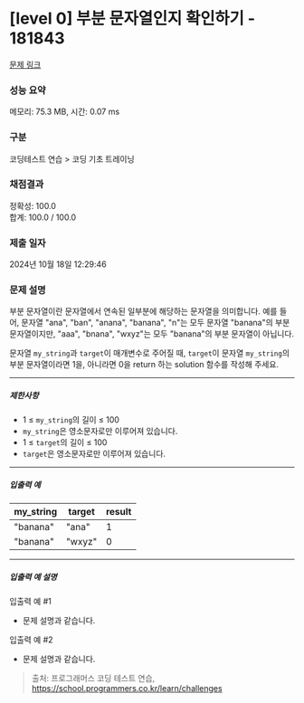 # [level 0] 부분 문자열인지 확인하기 - 181843 

[문제 링크](https://school.programmers.co.kr/learn/courses/30/lessons/181843) 

### 성능 요약

메모리: 75.3 MB, 시간: 0.07 ms

### 구분

코딩테스트 연습 > 코딩 기초 트레이닝

### 채점결과

정확성: 100.0<br/>합계: 100.0 / 100.0

### 제출 일자

2024년 10월 18일 12:29:46

### 문제 설명

<p>부분 문자열이란 문자열에서 연속된 일부분에 해당하는 문자열을 의미합니다. 예를 들어, 문자열 "ana", "ban", "anana", "banana", "n"는 모두 문자열 "banana"의 부분 문자열이지만, "aaa", "bnana", "wxyz"는 모두 "banana"의 부분 문자열이 아닙니다.</p>

<p>문자열 <code>my_string</code>과 <code>target</code>이 매개변수로 주어질 때, <code>target</code>이 문자열 <code>my_string</code>의 부분 문자열이라면 1을, 아니라면 0을 return 하는 solution 함수를 작성해 주세요.</p>

<hr>

<h5>제한사항</h5>

<ul>
<li>1 ≤ <code>my_string</code>의 길이 ≤ 100</li>
<li><code>my_string</code>은 영소문자로만 이루어져 있습니다.</li>
<li>1 ≤ <code>target</code>의 길이 ≤ 100</li>
<li><code>target</code>은 영소문자로만 이루어져 있습니다.</li>
</ul>

<hr>

<h5>입출력 예</h5>
<table class="table">
        <thead><tr>
<th>my_string</th>
<th>target</th>
<th>result</th>
</tr>
</thead>
        <tbody><tr>
<td>"banana"</td>
<td>"ana"</td>
<td>1</td>
</tr>
<tr>
<td>"banana"</td>
<td>"wxyz"</td>
<td>0</td>
</tr>
</tbody>
      </table>
<hr>

<h5>입출력 예 설명</h5>

<p>입출력 예 #1</p>

<ul>
<li>문제 설명과 같습니다.</li>
</ul>

<p>입출력 예 #2</p>

<ul>
<li>문제 설명과 같습니다.</li>
</ul>


> 출처: 프로그래머스 코딩 테스트 연습, https://school.programmers.co.kr/learn/challenges